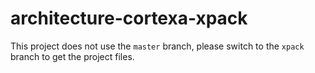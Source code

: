 # architecture-cortexa-xpack

This project does not use the `master` branch, please
switch to the `xpack` branch to get the project files.
